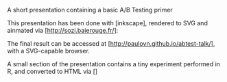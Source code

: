 A short presentation containing a basic A/B Testing primer

This presentation has been done with [inkscape], rendered to SVG and ainmated via [http://sozi.baierouge.fr/]:

The final result can be accessed at [http://paulovn.github.io/abtest-talk/], with a SVG-capable browser.

A small section of the presentation contains a tiny experiment performed in R, and converted to HTML via []

